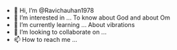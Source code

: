 - 👋 Hi, I’m @Ravichauhan1978
- 👀 I’m interested in ... To know about God and about Om
- 🌱 I’m currently learning ... About vibrations
- 💞️ I’m looking to collaborate on ...
- 📫 How to reach me ...

<!---
Ravichauhan1978/Ravichauhan1978 is a ✨ special ✨ repository because its `README.md` (this file) appears on your GitHub profile.
You can click the Preview link to take a look at your changes.
--->
